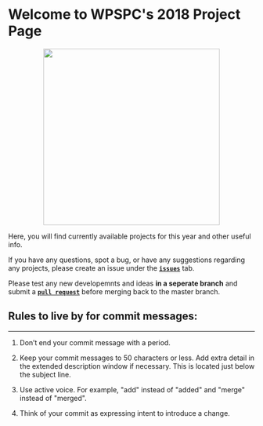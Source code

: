 # **Welcome to WPSPC's 2018 Project Page**

<p align="center">
  <img width="360" height="360" src="https://pbs.twimg.com/profile_images/497383686312964096/yNaTp0ht_400x400.jpeg">
</p>

Here, you will find currently available projects for this year and other useful info.

If you have any questions, spot a bug, or have any suggestions regarding any projects, please create an issue under the [**`issues`**][Issues_Page] tab.

Please test any new developemnts and ideas **in a seperate branch** and submit a [**`pull request`**][Pull_Page] before merging back to the master branch.

## **Rules to live by for commit messages**:
___________________________________________________________________________________________________________________________________________
1. Don’t end your commit message with a period.

2. Keep your commit messages to 50 characters or less. Add extra detail in the extended description window if necessary. This is located just below the subject line.

3. Use active voice. For example, "add" instead of "added" and "merge" instead of "merged".

4. Think of your commit as expressing intent to introduce a change.

[WPS_Logo]:https://pbs.twimg.com/profile_images/497383686312964096/yNaTp0ht_400x400.jpeg
[Pull_Page]: https://github.com/WPS-Programming-Club/projects_2018/pulls
[Issues_Page]: https://github.com/WPS-Programming-Club/projects_2018/issues
